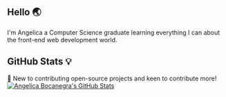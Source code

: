 ## Hello :earth_asia:
I'm Angelica a Computer Science graduate learning everything I can about the front-end web development world.

## GitHub Stats :bulb:
:baby_bottle: New to contributing open-source projects and keen to contribute more!
<a href="https://github.com/angelica-bocanegra/angelica-bocanegra">
  <img align="center" src="https://github-readme-stats.vercel.app/api?username=angelica-bocanegra&show_icons=true&line_height=27&count_private=true&title_color=461353&text_color=EE6D80&icon_color=461353&bg_color=F8EEDD" alt="Angelica Bocanegra's GitHub Stats" />
</a>
